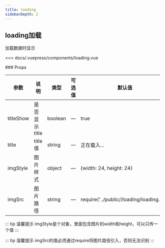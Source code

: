 ```yaml
---
title: loading                  
sidebarDepth: 2
---
```


## loading加载

加载数据时显示

<loading></loading>

<component-block>

<<< docs/.vuepress/components/loading.vue

</component-block>
### Props

| 参数          | 说明            | 类型            | 可选值                 | 默认值   |
|-------------  |---------------- |---------------- |---------------------- |-------- |
| titleShow    | 是否显示title | boolean    | — | true |
| title        | title值      | string     | — | 正在载入... |
| imgStyle     | 图片样式      | object     | — | {width: 24, height: 24} |
| imgSrc        | 图片路径     | string     | — | require('../public//loading/loading.gif') |

::: tip  温馨提示
imgStyle是个对象，里面包含图片的width和height，可以只传一个值
::: 

::: tip  温馨提示
imgSrc的值必须通过require将图片路径引入，否则无法识别
::: 
